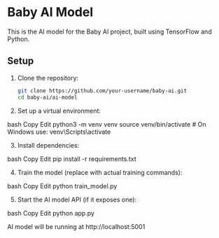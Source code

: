 # Baby AI Model

This is the AI model for the Baby AI project, built using TensorFlow and Python.

## Setup

1. Clone the repository:
   ```bash
   git clone https://github.com/your-username/baby-ai.git
   cd baby-ai/ai-model
2. Set up a virtual environment:

bash
Copy
Edit
python3 -m venv venv
source venv/bin/activate  # On Windows use: venv\Scripts\activate

3. Install dependencies:

bash
Copy
Edit
pip install -r requirements.txt

4. Train the model (replace with actual training commands):

bash
Copy
Edit
python train_model.py

5. Start the AI model API (if it exposes one):

bash
Copy
Edit
python app.py

AI model will be running at http://localhost:5001
